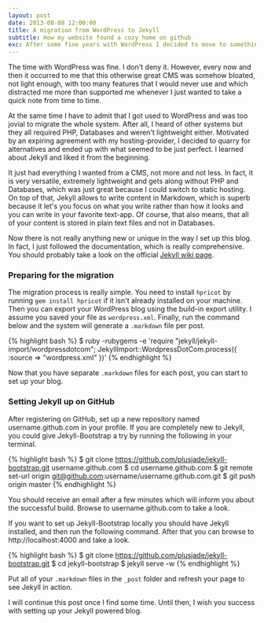 ```yaml
---
layout: post
date: 2013-08-08 12:00:00
title: A migration from WordPress to Jekyll
subtitle: How my website found a cozy home on github
exc: After some fine years with WordPress I decided to move to something more lightweight. My hosting contract would end in a few days so I spent some time and migrated from WordPress to Jekyll. Here is how I did it.
---
```


The time with WordPress was fine. I don't deny it. However, every now and then it occurred to me that this otherwise great CMS was somehow bloated, not light enough, with too many features that I would never use and which distracted me more than supported me whenever I just wanted to take a quick note from time to time.

At the same time I have to admit that I got used to WordPress and was too jovial to migrate the whole system. After all, I heard of other systems but they all required PHP, Databases and weren't lightweight either. Motivated by an expiring agreement with my hosting-provider, I decided to quarry for alternatives and ended up with what seemed to be just perfect. I learned about Jekyll and liked it from the beginning. 

It just had everything I wanted from a CMS, not more and not less. In fact, it is very versatile, extremely lightweight and gets along without PHP and Databases, which was just great because I could switch to static hosting. On top of that, Jekyll allows to write content in Markdown, which is superb because it let's you focus on what you write rather than how it looks and you can write in your favorite text-app. Of course, that also means, that all of your content is stored in plain text files and not in Databases.

Now there is not really anything new or unique in the way I set up this blog. In fact, I just followed the documentation, which is really comprehensive. You should probably take a look on the official [Jekyll wiki page](https://github.com/mojombo/jekyll/wiki).

### Preparing for the migration

The migration process is really simple. You need to install `hpricot` by running `gem install hpricot` if it isn't already installed on your machine. Then you can export your WordPress blog using the build-in export utility. I assume you saved your file as `wordpress.xml`. Finally, run the command below and the system will generate a `.markdown` file per post.

{% highlight bash %}
$ ruby -rubygems -e 'require "jekyll/jekyll-import/wordpressdotcom";
  JekyllImport::WordpressDotCom.process({ :source => "wordpress.xml" })'
{% endhighlight %}

Now that you have separate `.markdown` files for each post, you can start to set up your blog. 


### Setting Jekyll up on GitHub

After registering on GitHub, set up a new repository named username.github.com in your profile. If you are completely new to Jekyll, you could give Jekyll-Bootstrap a try by running the following in your terminal.

{% highlight bash %}
$ git clone https://github.com/plusjade/jekyll-bootstrap.git username.github.com
$ cd username.github.com
$ git remote set-url origin git@github.com:username/username.github.com.git
$ git push origin master
{% endhighlight %}

You should receive an email after a few minutes which will inform you about the successful build. Browse to username.github.com to take a look.

If you want to set up Jekyll-Bootstrap locally you should have Jekyll installed, and then run the following command. After that you can browse to http://localhost:4000 and take a look.

{% highlight bash %}
$ git clone https://github.com/plusjade/jekyll-bootstrap.git
$ cd jekyll-bootstrap
$ jekyll serve -w
{% endhighlight %}

Put all of your `.markdown` files in the `_post` folder and refresh your page to see Jekyll in action.

I will continue this post once I find some time. Until then, I wish you success with setting up your Jekyll powered blog.





